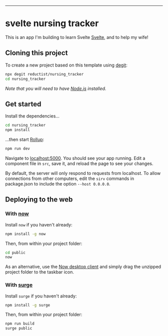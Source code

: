 ---

# svelte nursing tracker

This is an app I'm building to learn Svelte [Svelte](https://svelte.dev), and to help my wife!


## Cloning this project
To create a new project based on this template using [degit](https://github.com/Rich-Harris/degit):

```bash
npx degit reductist/nursing_tracker
cd nursing_tracker
```

*Note that you will need to have [Node.js](https://nodejs.org) installed.*


## Get started

Install the dependencies...

```bash
cd nursing_tracker
npm install
```

...then start [Rollup](https://rollupjs.org):

```bash
npm run dev
```

Navigate to [localhost:5000](http://localhost:5000). You should see your app running. Edit a component file in `src`, save it, and reload the page to see your changes.

By default, the server will only respond to requests from localhost. To allow connections from other computers, edit the `sirv` commands in package.json to include the option `--host 0.0.0.0`.


## Deploying to the web

### With [now](https://zeit.co/now)

Install `now` if you haven't already:

```bash
npm install -g now
```

Then, from within your project folder:

```bash
cd public
now
```

As an alternative, use the [Now desktop client](https://zeit.co/download) and simply drag the unzipped project folder to the taskbar icon.

### With [surge](https://surge.sh/)

Install `surge` if you haven't already:

```bash
npm install -g surge
```

Then, from within your project folder:

```bash
npm run build
surge public
```
